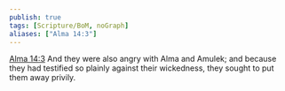 ```yaml
---
publish: true
tags: [Scripture/BoM, noGraph]
aliases: ["Alma 14:3"]
---
```

[Alma 14:3](https://churchofjesuschrist.org/study/scriptures/bofm/alma/14?lang=eng&id=p3#p3) And they were also angry with Alma and Amulek; and because they had testified so plainly against their wickedness, they sought to put them away privily.

